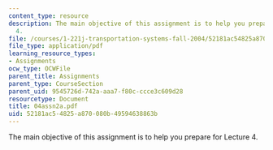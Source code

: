 ```yaml
---
content_type: resource
description: The main objective of this assignment is to help you prepare for Lecture
  4.
file: /courses/1-221j-transportation-systems-fall-2004/52181ac54825a870080b49594638863b_04assn2a.pdf
file_type: application/pdf
learning_resource_types:
- Assignments
ocw_type: OCWFile
parent_title: Assignments
parent_type: CourseSection
parent_uid: 9545726d-742a-aaa7-f80c-ccce3c609d28
resourcetype: Document
title: 04assn2a.pdf
uid: 52181ac5-4825-a870-080b-49594638863b
---
```

The main objective of this assignment is to help you prepare for Lecture 4.